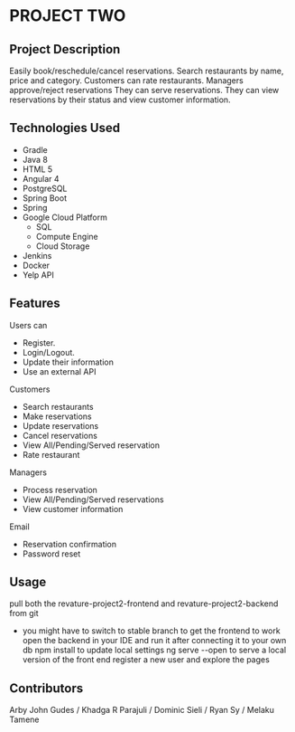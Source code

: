 # PROJECT TWO

## Project Description

Easily book/reschedule/cancel reservations. Search restaurants by name, price and category. Customers can rate restaurants. Managers approve/reject reservations They can serve reservations. They can view reservations by their status and view customer information.

## Technologies Used

- Gradle
- Java 8
- HTML 5
- Angular 4
- PostgreSQL
- Spring Boot
- Spring
- Google Cloud Platform
    - SQL
    - Compute Engine
    - Cloud Storage
- Jenkins
- Docker
- Yelp API

## Features

Users can
-	Register.
-	Login/Logout.
-	Update their information
-	Use an external API

Customers
-	Search restaurants
-	Make reservations
-	Update reservations
-	Cancel reservations
-	View All/Pending/Served reservation
-	Rate restaurant 

Managers
-	Process reservation
-	View All/Pending/Served reservations
-	View customer information

Email
-	Reservation confirmation
-	Password reset

## Usage

pull both the revature-project2-frontend and revature-project2-backend from git
  - you might have to switch to stable branch to get the frontend to work
open the backend in your IDE and run it after connecting it to your own db
npm install to update local settings
ng serve --open to serve a local version of the front end
register a new user and explore the pages

## Contributors

Arby John Gudes / 
Khadga R Parajuli / 
Dominic Sieli / 
Ryan Sy / 
Melaku Tamene

